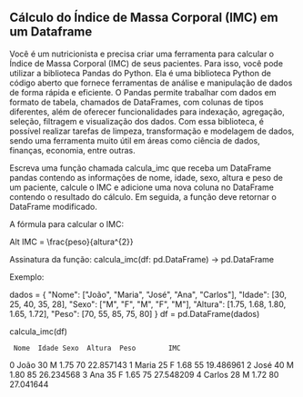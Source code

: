 ## Cálculo do Índice de Massa Corporal (IMC) em um Dataframe
Você é um nutricionista e precisa criar uma ferramenta para calcular o Índice de Massa Corporal (IMC) de seus pacientes. Para isso, você pode utilizar a biblioteca Pandas do Python. Ela é uma biblioteca Python de código aberto que fornece ferramentas de análise e manipulação de dados de forma rápida e eficiente. O Pandas permite trabalhar com dados em formato de tabela, chamados de DataFrames, com colunas de tipos diferentes, além de oferecer funcionalidades para indexação, agregação, seleção, filtragem e visualização dos dados. Com essa biblioteca, é possível realizar tarefas de limpeza, transformação e modelagem de dados, sendo uma ferramenta muito útil em áreas como ciência de dados, finanças, economia, entre outras.

Escreva uma função chamada calcula_imc que receba um DataFrame pandas contendo as informações de nome, idade, sexo, altura e peso de um paciente, calcule o IMC e adicione uma nova coluna no DataFrame contendo o resultado do cálculo. Em seguida, a função deve retornar o DataFrame modificado.

A fórmula para calcular o IMC:

Alt IMC = \frac{peso}{altura^{2}}

Assinatura da função: calcula_imc(df: pd.DataFrame) -> pd.DataFrame

Exemplo:

dados = {
    "Nome": ["João", "Maria", "José", "Ana", "Carlos"],
    "Idade": [30, 25, 40, 35, 28],
    "Sexo": ["M", "F", "M", "F", "M"],
    "Altura": [1.75, 1.68, 1.80, 1.65, 1.72],
    "Peso": [70, 55, 85, 75, 80]
}
df = pd.DataFrame(dados)

calcula_imc(df)

>>> 
     Nome  Idade Sexo  Altura  Peso        IMC
0    João     30    M    1.75    70  22.857143
1   Maria     25    F    1.68    55  19.486961
2    José     40    M    1.80    85  26.234568
3     Ana     35    F    1.65    75  27.548209
4  Carlos     28    M    1.72    80  27.041644